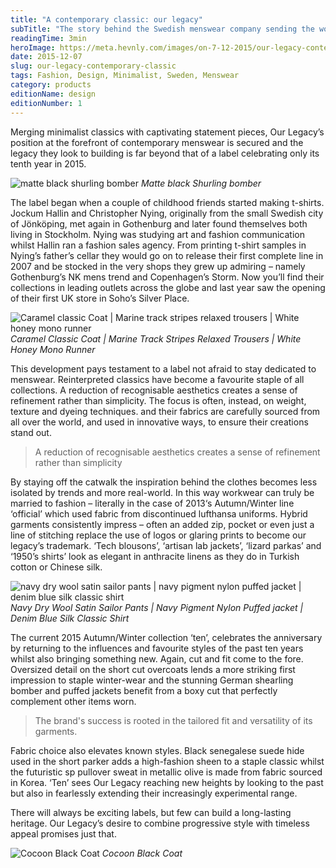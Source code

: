 ```yaml
---
title: "A contemporary classic: our legacy"
subTitle: "The story behind the Swedish menswear company sending the world into Stockholm syndrome"
readingTime: 3min
heroImage: https://meta.hevnly.com/images/on-7-12-2015/our-legacy-contemporary-classic-our-legacy-hero.jpg
date: 2015-12-07
slug: our-legacy-contemporary-classic
tags: Fashion, Design, Minimalist, Sweden, Menswear
category: products
editionName: design
editionNumber: 1
---
```


Merging minimalist classics with captivating statement pieces, Our Legacy’s position at the forefront of contemporary menswear is secured and the legacy they look to building is far beyond that of a label celebrating only its tenth year in 2015.

![matte black shurling bomber](https://meta.hevnly.com/images/on-7-12-2015/our-legacy-contemporary-classic-matte-bomber.jpg)
*Matte black Shurling bomber*

The label began when a couple of childhood friends started making t-shirts. Jockum Hallin and Christopher Nying, originally from the small Swedish city of Jönköping, met again in Gothenburg and later found themselves both living in Stockholm. Nying was studying art and fashion communication whilst Hallin ran a fashion sales agency. From printing t-shirt samples in Nying’s father’s cellar they would go on to release their first complete line in 2007 and be stocked in the very shops they grew up admiring – namely Gothenburg’s NK mens trend and Copenhagen’s Storm. Now you’ll find their collections in leading outlets across the globe and last year saw the opening of their first UK store in Soho’s Silver Place.

![Caramel classic Coat | Marine track stripes relaxed trousers | White honey mono runner](https://meta.hevnly.com/images/on-7-12-2015/our-legacy-contemporary-classic-caramel-classic.jpg)
*Caramel Classic Coat | Marine Track Stripes Relaxed Trousers | White Honey Mono Runner*

This development pays testament to a label not afraid to stay dedicated to menswear. Reinterpreted classics have become a favourite staple of all collections. A reduction of recognisable aesthetics creates a sense of refinement rather than simplicity. The focus is often, instead, on weight, texture and dyeing techniques. and their fabrics are carefully sourced from all over the world, and used in innovative ways, to ensure their creations stand out.

 >A reduction of recognisable aesthetics creates a sense of refinement rather than simplicity

By staying off the catwalk the inspiration behind the clothes becomes less isolated by trends and more real-world. In this way workwear can truly be married to fashion – literally in the case of 2013‘s Autumn/Winter line ‘official’ which used fabric from discontinued lufthansa uniforms. Hybrid garments consistently impress – often an added zip, pocket or even just a line of stitching replace the use of logos or glaring prints to become our legacy’s trademark. ‘Tech blousons’, ‘artisan lab jackets’, ‘lizard parkas’ and ‘1950’s shirts’ look as elegant in anthracite linens as they do in Turkish cotton or Chinese silk.

![navy dry wool satin sailor pants | navy pigment nylon puffed jacket | denim blue silk classic shirt](https://meta.hevnly.com/images/on-7-12-2015/our-legacy-contemporary-classic-navy-look.jpg)
*Navy Dry Wool Satin Sailor Pants | Navy Pigment Nylon Puffed jacket | Denim Blue Silk Classic Shirt*

The current 2015 Autumn/Winter collection ‘ten’, celebrates the anniversary by returning to the influences and favourite styles of the past ten years whilst also bringing something new. Again, cut and fit come to the fore. Oversized detail on the short cut overcoats lends a more striking first impression to staple winter-wear and the stunning German shearling bomber and puffed jackets benefit from a boxy cut that perfectly complement other items worn.

>The brand's success is rooted in the tailored fit and versatility of its garments.

Fabric choice also elevates known styles. Black senegalese suede hide used in the short parker adds a high-fashion sheen to a staple classic whilst the futuristic sp pullover sweat in metallic olive is made from fabric sourced in Korea. ‘Ten’ sees Our Legacy reaching new heights by looking to the past but also in fearlessly extending their increasingly experimental range.

There will always be exciting labels, but few can build a long-lasting heritage. Our Legacy’s desire to combine progressive style with timeless appeal promises just that.

![Cocoon Black Coat](https://meta.hevnly.com/images/on-7-12-2015/our-legacy-contemporary-classic-our-legacy-footer.jpg)
*Cocoon Black Coat*

